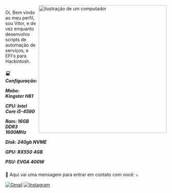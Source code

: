 <img src="https://raw.githubusercontent.com/MicaelliMedeiros/micaellimedeiros/master/image/computer-illustration.png" alt="ilustração de um computador" min-width="400px" max-width="400px" width="400px" align="right">

<p align="left"> 
  Oi, Bem vindo ao meu perfil, sou Vitor, e de vez enquanto desenvolvo scripts de automação de serviços, e EFI's para Hackintosh.
</p>

<p align="left"><h5>
  💻 Configuração:<p><p>
  Mobo: Kingster H81<p>
  CPU: Intel Core i5-4590<p>
  Ram: 16GB DDR3 1600MHz<p>
  Disk: 240gb NVME<p>
  GPU: RX550 4GB<p>
  PSU: EVGA 400W<p>
</p>
</h5>
<p align="left">
  📨 Aqui vai uma mensagem para entrar em contato com você: ⤵️
</p>

<p align="left">
<a href="mailto:joaovitordc019@gmail.com?subject=Assunto%20do%20E-mail&body=Olá,%0A%0AEste%20é%20um%20exemplo%20de%20e-mail.%0A%0AAtenciosamente,%0ASeu%20Nome">
<img src="https://img.shields.io/badge/-Gmail-FF0000?style=flat-square&labelColor=FF0000&logo=gmail&logoColor=white&link=joaovitordc019@gmail.com" alt="Gmail"/></a>
</a>

  <a href="https://www.instagram.com/joao.creator/" title="Instagram">
  <img src="https://img.shields.io/badge/-Instagram-DF0174?style=flat-square&labelColor=DF0174&logo=instagram&logoColor=white&link=https://www.instagram.com/joao.creator/" alt="Instagram"/></a>
</p>
